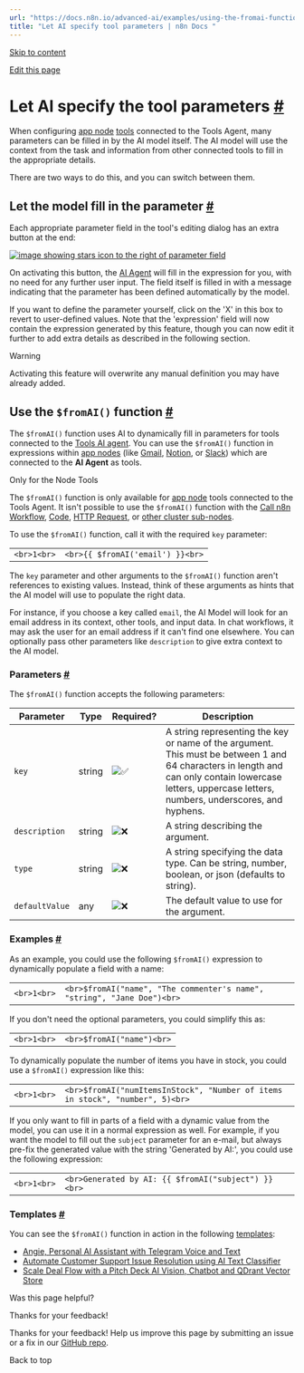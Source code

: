 ```yaml
---
url: "https://docs.n8n.io/advanced-ai/examples/using-the-fromai-function/"
title: "Let AI specify tool parameters | n8n Docs "
---
```


[Skip to content](https://docs.n8n.io/advanced-ai/examples/using-the-fromai-function/#let-ai-specify-the-tool-parameters)

[Edit this page](https://github.com/n8n-io/n8n-docs/edit/main/docs/advanced-ai/examples/using-the-fromai-function.md "Edit this page")

# Let AI specify the tool parameters [\#](https://docs.n8n.io/advanced-ai/examples/using-the-fromai-function/\#let-ai-specify-the-tool-parameters "Permanent link")

When configuring [app node](https://docs.n8n.io/integrations/builtin/app-nodes/) [tools](https://docs.n8n.io/glossary/#ai-tool) connected to the Tools Agent, many parameters can be filled in by the AI model itself. The AI model will use the context from the task and information from other connected tools to fill in the appropriate details.

There are two ways to do this, and you can switch between them.

## Let the model fill in the parameter [\#](https://docs.n8n.io/advanced-ai/examples/using-the-fromai-function/\#let-the-model-fill-in-the-parameter "Permanent link")

Each appropriate parameter field in the tool's editing dialog has an extra button at the end:

[![image showing stars icon to the right of parameter field](https://docs.n8n.io/_images/advanced-ai/ai-stars.png)](https://docs.n8n.io/_images/advanced-ai/ai-stars.png)

On activating this button, the [AI Agent](https://docs.n8n.io/glossary/#ai-agent) will fill in the expression for you, with no need for any further user input.
The field itself is filled in with a message indicating that the parameter has been defined automatically by the model.

If you want to define the parameter yourself, click on the 'X' in this box to revert to user-defined values. Note that the 'expression' field will now contain the expression generated by this feature, though you can now edit it further to add extra details as described in the following section.

Warning

Activating this feature will overwrite any manual definition you may have already added.

## Use the `$fromAI()` function [\#](https://docs.n8n.io/advanced-ai/examples/using-the-fromai-function/\#use-the-fromai-function "Permanent link")

The `$fromAI()` function uses AI to dynamically fill in parameters for tools connected to the [Tools AI agent](https://docs.n8n.io/integrations/builtin/cluster-nodes/root-nodes/n8n-nodes-langchain.agent/tools-agent/). You can use the `$fromAI()` function in expressions within [app nodes](https://docs.n8n.io/integrations/builtin/app-nodes/) (like [Gmail](https://docs.n8n.io/integrations/builtin/app-nodes/n8n-nodes-base.gmail/), [Notion](https://docs.n8n.io/integrations/builtin/app-nodes/n8n-nodes-base.notion/), or [Slack](https://docs.n8n.io/integrations/builtin/app-nodes/n8n-nodes-base.slack/)) which are connected to the **AI Agent** as tools.

Only for the Node Tools

The `$fromAI()` function is only available for [app node](https://docs.n8n.io/integrations/builtin/app-nodes/) tools connected to the Tools Agent. It isn't possible to use the `$fromAI()` function with the [Call n8n Workflow](https://docs.n8n.io/integrations/builtin/cluster-nodes/sub-nodes/n8n-nodes-langchain.toolworkflow/), [Code](https://docs.n8n.io/integrations/builtin/cluster-nodes/sub-nodes/n8n-nodes-langchain.toolcode/), [HTTP Request](https://docs.n8n.io/integrations/builtin/cluster-nodes/sub-nodes/n8n-nodes-langchain.toolhttprequest/), or [other cluster sub-nodes](https://docs.n8n.io/integrations/builtin/cluster-nodes/sub-nodes/).

To use the `$fromAI()` function, call it with the required `key` parameter:

|     |     |
| --- | --- |
| ```<br>1<br>``` | ```<br>{{ $fromAI('email') }}<br>``` |

The `key` parameter and other arguments to the `$fromAI()` function aren't references to existing values. Instead, think of these arguments as hints that the AI model will use to populate the right data.

For instance, if you choose a key called `email`, the AI Model will look for an email address in its context, other tools, and input data. In chat workflows, it may ask the user for an email address if it can't find one elsewhere. You can optionally pass other parameters like `description` to give extra context to the AI model.

### Parameters [\#](https://docs.n8n.io/advanced-ai/examples/using-the-fromai-function/\#parameters "Permanent link")

The `$fromAI()` function accepts the following parameters:

| Parameter | Type | Required? | Description |
| --- | --- | --- | --- |
| `key` | string | ![✅](https://cdn.jsdelivr.net/gh/jdecked/twemoji@15.1.0/assets/svg/2705.svg) | A string representing the key or name of the argument. This must be between 1 and 64 characters in length and can only contain lowercase letters, uppercase letters, numbers, underscores, and hyphens. |
| `description` | string | ![❌](https://cdn.jsdelivr.net/gh/jdecked/twemoji@15.1.0/assets/svg/274c.svg) | A string describing the argument. |
| `type` | string | ![❌](https://cdn.jsdelivr.net/gh/jdecked/twemoji@15.1.0/assets/svg/274c.svg) | A string specifying the data type. Can be string, number, boolean, or json (defaults to string). |
| `defaultValue` | any | ![❌](https://cdn.jsdelivr.net/gh/jdecked/twemoji@15.1.0/assets/svg/274c.svg) | The default value to use for the argument. |

### Examples [\#](https://docs.n8n.io/advanced-ai/examples/using-the-fromai-function/\#examples "Permanent link")

As an example, you could use the following `$fromAI()` expression to dynamically populate a field with a name:

|     |     |
| --- | --- |
| ```<br>1<br>``` | ```<br>$fromAI("name", "The commenter's name", "string", "Jane Doe")<br>``` |

If you don't need the optional parameters, you could simplify this as:

|     |     |
| --- | --- |
| ```<br>1<br>``` | ```<br>$fromAI("name")<br>``` |

To dynamically populate the number of items you have in stock, you could use a `$fromAI()` expression like this:

|     |     |
| --- | --- |
| ```<br>1<br>``` | ```<br>$fromAI("numItemsInStock", "Number of items in stock", "number", 5)<br>``` |

If you only want to fill in parts of a field with a dynamic value from the model, you can use it in a normal expression as well. For example, if you want the model to fill out the `subject` parameter for an e-mail, but always pre-fix the generated value with the string 'Generated by AI:', you could use the following expression:

|     |     |
| --- | --- |
| ```<br>1<br>``` | ```<br>Generated by AI: {{ $fromAI("subject") }}<br>``` |

### Templates [\#](https://docs.n8n.io/advanced-ai/examples/using-the-fromai-function/\#templates "Permanent link")

You can see the `$fromAI()` function in action in the following [templates](https://docs.n8n.io/glossary/#template-n8n):

- [Angie, Personal AI Assistant with Telegram Voice and Text](https://n8n.io/workflows/2462-angie-personal-ai-assistant-with-telegram-voice-and-text/)
- [Automate Customer Support Issue Resolution using AI Text Classifier](https://n8n.io/workflows/2468-automate-customer-support-issue-resolution-using-ai-text-classifier/)
- [Scale Deal Flow with a Pitch Deck AI Vision, Chatbot and QDrant Vector Store](https://n8n.io/workflows/2464-scale-deal-flow-with-a-pitch-deck-ai-vision-chatbot-and-qdrant-vector-store/)

Was this page helpful?






Thanks for your feedback!






Thanks for your feedback! Help us improve this page by submitting an issue or a fix in our [GitHub repo](https://github.com/n8n-io/n8n-docs).


Back to top